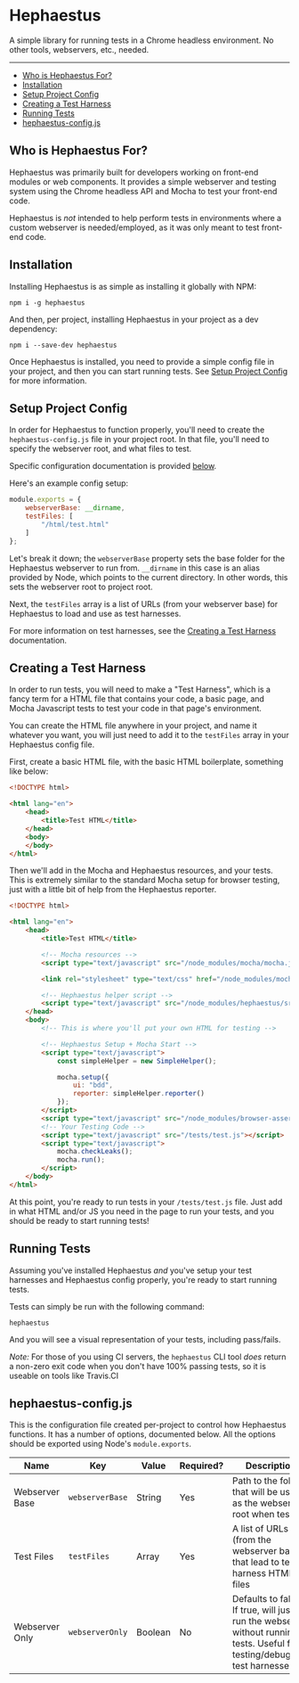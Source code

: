 # Hephaestus

A simple library for running tests in a Chrome headless environment. No other
tools, webservers, etc., needed.

---

  - [Who is Hephaestus For?](#who-is-hephaestus-for)
  - [Installation](#installation)
  - [Setup Project Config](#setup-project-config)
  - [Creating a Test Harness](#creating-a-test-harness)
  - [Running Tests](#running-tests)
  - [hephaestus-config.js](#hephaestus-configjs)

## Who is Hephaestus For?

Hephaestus was primarily built for developers working on front-end modules or
web components. It provides a simple webserver and testing system using the
Chrome headless API and Mocha to test your front-end code.

Hephaestus is *not* intended to help perform tests in environments where a
custom webserver is needed/employed, as it was only meant to test front-end
code.

## Installation

Installing Hephaestus is as simple as installing it globally with NPM:

```CLI
npm i -g hephaestus
```

And then, per project, installing Hephaestus in your project as a dev
dependency:

```CLI
npm i --save-dev hephaestus
```

Once Hephaestus is installed, you need to provide a simple config file in your
project, and then you can start running tests. See
[Setup Project Config](#setup-project-config) for more information.

## Setup Project Config

In order for Hephaestus to function properly, you'll need to create the
`hephaestus-config.js` file in your project root. In that file, you'll need to
specify the webserver root, and what files to test.

Specific configuration documentation is provided [below](#hephaestus-configjs).

Here's an example config setup:

```Javascript
module.exports = {
    webserverBase: __dirname,
    testFiles: [
        "/html/test.html"
    ]
};
```

Let's break it down; the `webserverBase` property sets the base folder for the
Hephaestus webserver to run from. `__dirname` in this case is an alias provided
by Node, which points to the current directory. In other words, this sets the
webserver root to project root.

Next, the `testFiles` array is a list of URLs (from your webserver base) for
Hephaestus to load and use as test harnesses.

For more information on test harnesses, see the
[Creating a Test Harness](#creating-a-test-harness) documentation.

## Creating a Test Harness

In order to run tests, you will need to make a "Test Harness", which is a fancy
term for a HTML file that contains your code, a basic page, and Mocha Javascript
tests to test your code in that page's environment.

You can create the HTML file anywhere in your project, and name it whatever you
want, you will just need to add it to the `testFiles` array in your Hephaestus
config file.

First, create a basic HTML file, with the basic HTML boilerplate, something like
below:

```HTML
<!DOCTYPE html>

<html lang="en">
    <head>
        <title>Test HTML</title>
    </head>
    <body>
    </body>
</html>
```

Then we'll add in the Mocha and Hephaestus resources, and your tests. This is
extremely similar to the standard Mocha setup for browser testing, just with a
little bit of help from the Hephaestus reporter.

```HTML
<!DOCTYPE html>

<html lang="en">
    <head>
        <title>Test HTML</title>

        <!-- Mocha resources -->
        <script type="text/javascript" src="/node_modules/mocha/mocha.js"></script>

        <link rel="stylesheet" type="text/css" href="/node_modules/mocha/mocha.css" />

        <!-- Hephaestus helper script -->
        <script type="text/javascript" src="/node_modules/hephaestus/src/SimpleHelper/SimpleHelper.js"></script>
    </head>
    <body>
        <!-- This is where you'll put your own HTML for testing -->

        <!-- Hephaestus Setup + Mocha Start -->
        <script type="text/javascript">
            const simpleHelper = new SimpleHelper();

            mocha.setup({
                ui: "bdd",
                reporter: simpleHelper.reporter()
            });
        </script>
        <script type="text/javascript" src="/node_modules/browser-assert/lib/assert.js"></script>
        <!-- Your Testing Code -->
        <script type="text/javascript" src="/tests/test.js"></script>
        <script type="text/javascript">
            mocha.checkLeaks();
            mocha.run();
        </script>
    </body>
</html>
```

At this point, you're ready to run tests in your `/tests/test.js` file. Just
add in what HTML and/or JS you need in the page to run your tests, and you
should be ready to start running tests!

## Running Tests

Assuming you've installed Hephaestus *and* you've setup your test harnesses and
Hephaestus config properly, you're ready to start running tests.

Tests can simply be run with the following command:

```CLI
hephaestus
```

And you will see a visual representation of your tests, including pass/fails.

*Note:* For those of you using CI servers, the `hephaestus` CLI tool *does*
return a non-zero exit code when you don't have 100% passing tests, so it is
useable on tools like Travis.CI

## hephaestus-config.js

This is the configuration file created per-project to control how Hephaestus
functions. It has a number of options, documented below. All the options should
be exported using Node's `module.exports`.

| Name | Key | Value | Required? | Description |
| ---- | --- | ----- | --------- | ----------- |
| Webserver Base | `webserverBase` | String | Yes | Path to the folder that will be used as the webserver root when testing. |
| Test Files | `testFiles` | Array<String> | Yes | A list of URLs (from the webserver base) that lead to test harness HTML files |
| Webserver Only | `webserverOnly` | Boolean | No | Defaults to false. If true, will just run the webserver without running tests. Useful for testing/debugging test harnesses |
